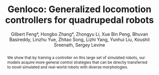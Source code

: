 ---
title: "Genloco: Generalized locomotion controllers for quadrupedal robots"
paper_link: 'https://proceedings.mlr.press/v205/feng23a.html'
code_link: 'https://github.com/HybridRobotics/GenLoco'
youtube_link: 'https://www.youtube.com/watch?v=5QUs32MjNu4'
twitter_link:
bilibili_link: 

author: "Gilbert Feng*, Hongbo Zhang*, Zhongyu Li, Xue Bin Peng, Bhuvan Basireddy, Linzhu Yue, Zhitao Song, Lizhi Yang, Yunhui Liu, Koushil Sreenath, Sergey Levine"
abstract: "We show that by training a controller on this large set of simulated robots, our models acquire more general control strategies that can be directly transferred to novel simulated and real-world robots with diverse morphologies."
category: manuscripts
journal: Conference on Robot Learning (CoRL), 2022
year: 2024
relevance: 1
title_picture: '/images/genloco.gif'
---
